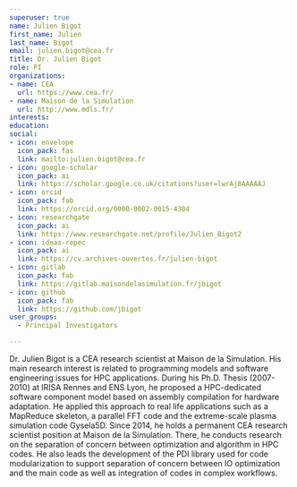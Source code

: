 ```yaml
---
superuser: true
name: Julien Bigot
first_name: Julien
last_name: Bigot
email: julien.bigot@cea.fr
title: Dr. Julien Bigot
role: PI
organizations:
- name: CEA
  url: https://www.cea.fr/
- name: Maison de la Simulation
  url: http://www.mdls.fr/
interests:
education:
social:
- icon: envelope
  icon_pack: fas
  link: mailto:julien.bigot@cea.fr
- icon: google-scholar
  icon_pack: ai
  link: https://scholar.google.co.uk/citations?user=lwrAj8AAAAAJ
- icon: orcid
  icon_pack: fab
  link: https://orcid.org/0000-0002-0015-4304
- icon: researchgate
  icon_pack: ai
  link: https://www.researchgate.net/profile/Julien_Bigot2
- icon: ideas-repec
  icon_pack: ai
  link: https://cv.archives-ouvertes.fr/julien-bigot
- icon: gitlab
  icon_pack: fab
  link: https://gitlab.maisondelasimulation.fr/jbigot
- icon: github
  icon_pack: fab
  link: https://github.com/jbigot
user_groups:
  - Principal Investigators

---
```

Dr. Julien Bigot is a CEA research scientist at Maison de la Simulation.
His main research interest is related to programming models and software engineering issues for HPC applications.
During his Ph.D. Thesis (2007-2010) at IRISA Rennes and ENS Lyon, he proposed a HPC-dedicated software component model based on assembly compilation for hardware adaptation.
He applied this approach to real life applications such as a MapReduce skeleton, a parallel FFT code and the extreme-scale plasma simulation code Gysela5D.
Since 2014, he holds a permanent CEA research scientist position at Maison de la Simulation.
There, he conducts research on the separation of concern between optimization and algorithm in HPC codes.
He also leads the development of the PDI library used for code modularization to support separation of concern between IO optimization and the main code as well as integration of codes in complex workflows.
